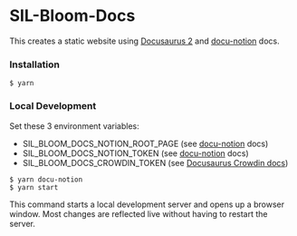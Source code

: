 # SIL-Bloom-Docs

This creates a static website using [Docusaurus 2](https://docusaurus.io/) and [docu-notion](https://github.com/sillsdev/docu-notion) docs.

### Installation

```
$ yarn
```

### Local Development

Set these 3 environment variables:

- SIL_BLOOM_DOCS_NOTION_ROOT_PAGE (see [docu-notion](https://github.com/sillsdev/docu-notion) docs)
- SIL_BLOOM_DOCS_NOTION_TOKEN (see [docu-notion](https://github.com/sillsdev/docu-notion) docs)
- SIL_BLOOM_DOCS_CROWDIN_TOKEN (see [Docusaurus Crowdin docs](https://docusaurus.io/docs/i18n/crowdin))

```
$ yarn docu-notion
$ yarn start
```

This command starts a local development server and opens up a browser window. Most changes are reflected live without having to restart the server.
